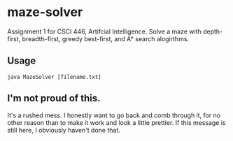 # maze-solver
Assignment 1 for CSCI 446, Artifcial Intelligence. Solve a maze with depth-first, breadth-first, greedy best-first, and A* search alogirthms.
## Usage
```java MazeSolver [filename.txt]```
## I'm not proud of this.
It's a rushed mess. I honestly want to go back and comb through it, for no other reason than to make it work and look a little prettier. If this message is still here, I obviously haven't done that.

